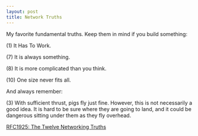 ```yaml
---
layout: post
title: Network Truths
---
```


My favorite fundamental truths. Keep them in mind if you build something:

(1) It Has To Work.

(7) It is always something.

(8) It is more complicated than you think.

(10) One size never fits all.

And always remember:

(3) With sufficient thrust, pigs fly just fine. However, this is not necessarily a good idea. It is hard to be sure where they are going to land, and it could be dangerous sitting under them as they fly overhead.

[RFC1925: The Twelve Networking Truths](http://tools.ietf.org/html/rfc1925)
